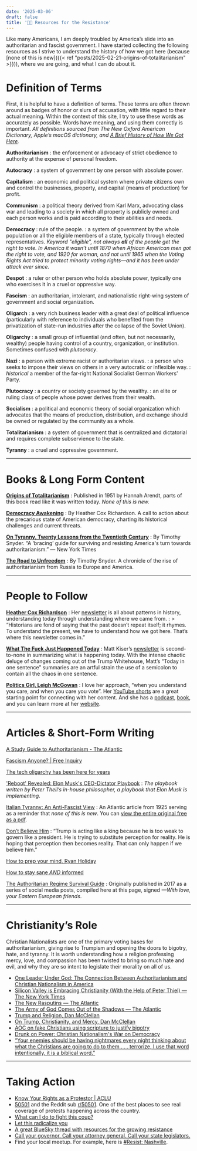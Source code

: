 ```yaml
---
date: '2025-03-06'
draft: false
title: '✊🏽 Resources for the Resistance'
---
```


Like many Americans, I am deeply troubled by America’s slide into an authoritarian and fascist government. I have started collecting the following resources as I strive to understand the history of how we got here (because [none of this is new]({{< ref "posts/2025-02-21-origins-of-totalitarianism" >}})), where we are going, and what I can do about it. 

# Definition of Terms

First, it is helpful to have a definition of terms. These terms are often thrown around as badges of honor or slurs of accusation, with little regard to their actual meaning. Within the context of this site, I try to use these words as accurately as possible. Words have meaning, and using them correctly is important. *All definitions sourced from The New Oxford American Dictionary, Apple’s macOS dictionary, and [*A Brief History of How We Got Here*](https://overcast.fm/+AA1RBVEH8g0).*

**Authoritarianism**
: the enforcement or advocacy of strict obedience to authority at the expense of personal freedom.

**Autocracy**
: a system of government by one person with absolute power.

**Capitalism**
: an economic and political system where private citizens own and control the businesses, property, and capital (means of production) for profit.

**Communism**
: a political theory derived from Karl Marx, advocating class war and leading to a society in which all property is publicly owned and each person works and is paid according to their abilities and needs.

**Democracy**
: rule of the people.
: a system of government by the whole population or all the eligible members of a state, typically through elected representatives. *Keyword "eligible", not always **all** of the people get the right to vote. In America it wasn’t until 1870 when African American men got the right to vote, and 1920 for woman, and not until 1965 when the Voting Rights Act tried to protect minority voting rights—and it has been under attack ever since.*

**Despot**
: a ruler or other person who holds absolute power, typically one who exercises it in a cruel or oppressive way.

**Fascism**
: an authoritarian, intolerant, and nationalistic right-wing system of government and social organization.

**Oligarch**
: a very rich business leader with a great deal of political influence (particularly with reference to individuals who benefited from the privatization of state-run industries after the collapse of the Soviet Union).

**Oligarchy**
: a small group of influential (and often, but not necessarily, wealthy) people having control of a country, organization, or institution. Sometimes confused with *plutocracy*.

**Nazi**
: a person with extreme racist or authoritarian views.
: a person who seeks to impose their views on others in a very autocratic or inflexible way.
: *historical* a member of the far-right National Socialist German Workers' Party.

**Plutocracy**
: a country or society governed by the wealthy.
: an elite or ruling class of people whose power derives from their wealth.

**Socialism**
: a political and economic theory of social organization which advocates that the means of production, distribution, and exchange should be owned or regulated by the community as a whole.

**Totalitarianism**
: a system of government that is centralized and dictatorial and requires complete subservience to the state.

**Tyranny**
: a cruel and oppressive government.

---

# Books & Long Form Content

**[Origins of Totalitarianism](https://www.ethicalbooksearch.com/us/books/m/ol:OL37617478W/origins-of-totalitarianism-hannah-arendt)**
: Published in 1951 by Hannah Arendt, parts of this book read like it was written today. *None of this is new.*

**[Democracy Awakening](https://www.penguinrandomhouse.com/books/717588/democracy-awakening-by-heather-cox-richardson/)**
: By Heather Cox Richardson. A call to action about the precarious state of American democracy, charting its historical challenges and current threats.

**[On Tyranny, Twenty Lessons from the Twentieth Century](https://timothysnyder.org/on-tyranny)**
: By Timothy Snyder. “A ‘bracing’ guide for surviving and resisting America's turn towards authoritarianism.” — New York Times

**[The Road to Unfreedom](https://timothysnyder.org/books/)**
: By Timothy Snyder. A chronicle of the rise of authoritarianism from Russia to Europe and America.

---

# People to Follow

[**Heather Cox Richardson**](https://heathercoxrichardson.substack.com/)
: Her [newsletter](https://heathercoxrichardson.substack.com/) is all about patterns in history, understanding today through understanding where we came from.
: > “Historians are fond of saying that the past doesn’t repeat itself; it rhymes. To understand the present, we have to understand how we got here. That’s where this newsletter comes in.”

[**What The Fuck Just Happened Today**](https://whatthefuckjusthappenedtoday.com/)
: Matt Kiser’s [newsletter](https://whatthefuckjusthappenedtoday.com/) is second-to-none in summarizing what is happening today. With the intense chaotic deluge of changes coming out of the Trump Whitehouse, Matt’s “Today in one sentence” summaries are an artful strain the use of a semicolon to contain all the chaos in one sentence.

[**Politics Girl, Leigh McGowan**](https://www.politicsgirl.com/)
: I love her approach, “when you understand you care, and when you care you vote”. Her [YouTube shorts](https://www.youtube.com/@PoliticsGirl/shorts) are a great starting point for connecting with her content. And she has a [podcast](https://podcasts.apple.com/us/podcast/the-politicsgirl-podcast/id1595408601), [book](https://www.simonandschuster.com/books/A-Return-to-Common-Sense/Leigh-McGowan/9781668066430), and you can learn more at her [website](https://www.politicsgirl.com/).

---

# Articles & Short-Form Writing

[A Study Guide to Authoritarianism - The Atlantic](https://www.theatlantic.com/membership/archive/2018/08/a-study-guide-to-the-rise-of-authoritarianism/568945/) 

[Fascism Anyone? | Free Inquiry](https://secularhumanism.org/2003/03/fascism-anyone/)

[The tech oligarchy has been here for years](https://www.bloodinthemachine.com/p/the-tech-oligarchy-has-been-here)

['Reboot' Revealed: Elon Musk's CEO-Dictator Playbook](https://www.thenerdreich.com/reboot-elon-musk-ceo-dictator-doge/) 
: *The playbook written by Peter Theil’s in-house philosopher, a playbook that Elon Musk is implementing.*

[Italian Tyranny: An Anti-Fascist View](https://www.theatlantic.com/magazine/archive/1925/12/italian-tyranny-an-anti-fascist-view/648711/) 
: An Atlantic article from 1925 serving as a reminder that *none of this is new*. You can [view the entire original free as a pdf](https://cdn.theatlantic.com/media/archives/1925/12/136-6/132412105.pdf).

[Don’t Believe Him](https://www.nytimes.com/2025/02/02/opinion/ezra-klein-podcast-trump-column-read.html)
: “Trump is acting like a king because he is too weak to govern like a president. He is trying to substitute perception for reality. He is hoping that perception then becomes reality. That can only happen if we believe him.”

[How to prep your mind, Ryan Holiday](https://ryanholiday.net/heres-how-im-preparing-for-the-next-four-years/)

[How to stay sane *AND* informed](https://linksiwouldgchatyou.substack.com/p/how-to-stay-sane-and-informed)

[The Authoritarian Regime Survival Guide](https://verfassungsblog.de/the-authoritarian-regime-survival-guide/)
: Originally published in 2017 as a series of social media posts, compiled here at this page, signed *—With love, your Eastern European friends*.

---

# Christianity’s Role

Christian Nationalists are one of the primary voting bases for authoritarianism, giving rise to Trumpism and opening the doors to bigotry, hate, and tyranny. It is worth understanding how a religion professing mercy, love, and compassion has been twisted to bring so much hate and evil, and why they are so intent to legislate their morality on all of us.

- [One Leader Under God: The Connection Between Authoritarianism and Christian Nationalism in America](https://www.prri.org/research/one-leader-under-god-the-connection-between-authoritarianism-and-christian-nationalism-in-america/)
- [Silicon Valley is Embracing Christianity (With the Help of Peter Thiel) — The New York Times](https://www.nytimes.com/2025/02/11/business/silicon-valley-christianity.html)
- [The New Rasputins — The Atlantic](https://apple.news/AS925YJm_QdmqVJdSWuhXxA)
- [The Army of God Comes Out of the Shadows — The Atlantic](https://www.theatlantic.com/magazine/archive/2025/02/new-apostolic-reformation-christian-movement-trump/681092/)
- [Trump and Religion, Dan McClellan](https://www.youtube.com/watch?v=ObePfeqlP_U)
- [On Trump, Christianity, and Mercy, Dan McClellan](https://www.youtube.com/watch?v=IB8P6R6ZLGo)
- [AOC on fake Christians using scripture to justify bigotry](https://www.reddit.com/r/PublicFreakout/s/D4UbQVV2s0)
- [Drunk on Power: Christian Nationalism's War on Democracy](https://m.youtube.com/watch?v=RTmlNvf5lRs&pp=ygUgaGlzdG9yeSBvZiBjaHJpc3RpYW4gbmF0aW9uYWxpc20%3D)
- [“Your enemies should be having nightmares every night thinking about what the Christians are going to do to them . . . terrorize, I use that word intentionally, it is a biblical word.”](https://www.peoplefor.org/rightwingwatch/joel-webbon-says-christian-nationalists-must-use-power-government-absolutely)

---

# Taking Action

- [Know Your Rights as a Protestor | ACLU](https://www.aclu.org/know-your-rights/protesters-rights)
- [50501](https://www.fiftyfifty.one/) and the Reddit sub [r/50501](https://www.reddit.com/r/50501/). One of the best places to see real coverage of protests happening across the country.
- [What can I do to fight this coup?](https://choosedemocracy.us/what-can-i-do/)
- [Let this radicalize you](https://www.haymarketbooks.org/books/1922-let-this-radicalize-you)
- [A great BlueSky thread with resources for the growing resistance](https://bsky.app/profile/resistlist.bsky.social/post/3lil7mvmofc2u)
- [Call your governor. Call your attorney general. Call your state legislators.](https://theradicalfederalist.substack.com/p/radical-federalism-in-action-how-62b)
- Find your local meetup. For example, here is [#Resist: Nashville](https://www.meetup.com/resist-nashville/).
